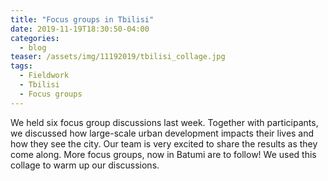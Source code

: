 ```yaml
---
title: "Focus groups in Tbilisi"
date: 2019-11-19T18:30:50-04:00
categories:
  - blog
teaser: /assets/img/11192019/tbilisi_collage.jpg
tags:
  - Fieldwork
  - Tbilisi
  - Focus groups
---
```



We held six focus group discussions last week. Together with participants, we discussed how large-scale urban development impacts their lives and how they see the city. Our team is very excited to share the results as they come along. More focus groups, now in Batumi are to follow! We used this collage to warm up our discussions.

[]("/assets/img/11192019/tbilisi_collage.jpg")
